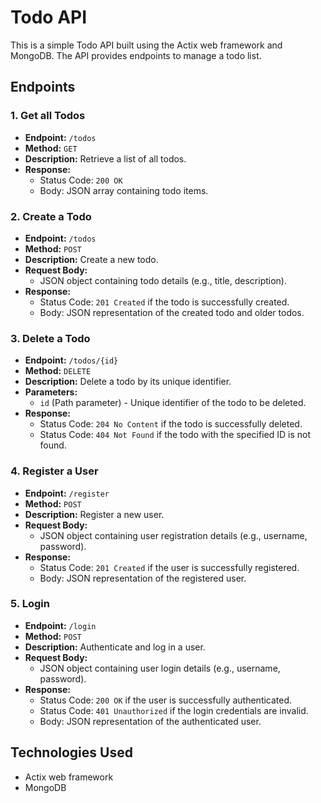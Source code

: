 # Todo API

This is a simple Todo API built using the Actix web framework and MongoDB. The API provides endpoints to manage a todo list.

## Endpoints

### 1. Get all Todos

- **Endpoint:** `/todos`
- **Method:** `GET`
- **Description:** Retrieve a list of all todos.
- **Response:**
  - Status Code: `200 OK`
  - Body: JSON array containing todo items.

### 2. Create a Todo

- **Endpoint:** `/todos`
- **Method:** `POST`
- **Description:** Create a new todo.
- **Request Body:**
  - JSON object containing todo details (e.g., title, description).
- **Response:**
  - Status Code: `201 Created` if the todo is successfully created.
  - Body: JSON representation of the created todo and older todos.

### 3. Delete a Todo

- **Endpoint:** `/todos/{id}`
- **Method:** `DELETE`
- **Description:** Delete a todo by its unique identifier.
- **Parameters:**
  - `id` (Path parameter) - Unique identifier of the todo to be deleted.
- **Response:**
  - Status Code: `204 No Content` if the todo is successfully deleted.
  - Status Code: `404 Not Found` if the todo with the specified ID is not found.

### 4. Register a User

- **Endpoint:** `/register`
- **Method:** `POST`
- **Description:** Register a new user.
- **Request Body:**
  - JSON object containing user registration details (e.g., username, password).
- **Response:**
  - Status Code: `201 Created` if the user is successfully registered.
  - Body: JSON representation of the registered user.

### 5. Login

- **Endpoint:** `/login`
- **Method:** `POST`
- **Description:** Authenticate and log in a user.
- **Request Body:**
  - JSON object containing user login details (e.g., username, password).
- **Response:**
  - Status Code: `200 OK` if the user is successfully authenticated.
  - Status Code: `401 Unauthorized` if the login credentials are invalid.
  - Body: JSON representation of the authenticated user.


## Technologies Used

- Actix web framework
- MongoDB

